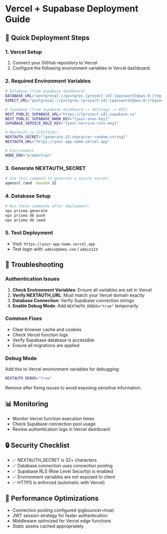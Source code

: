 # Vercel + Supabase Deployment Guide

## 🚀 Quick Deployment Steps

### 1. Vercel Setup
1. Connect your GitHub repository to Vercel
2. Configure the following environment variables in Vercel dashboard:

### 2. Required Environment Variables

```bash
# Database (from Supabase dashboard)
DATABASE_URL="postgresql://postgres.[project-id]:[password]@aws-0-[region].pooler.supabase.com:6543/postgres?pgbouncer=true&connection_limit=1"
DIRECT_URL="postgresql://postgres.[project-id]:[password]@aws-0-[region].pooler.supabase.com:5432/postgres"

# Supabase (from Supabase dashboard -> Settings -> API)
NEXT_PUBLIC_SUPABASE_URL="https://[project-id].supabase.co"
NEXT_PUBLIC_SUPABASE_ANON_KEY="[your-anon-key]"
SUPABASE_SERVICE_ROLE_KEY="[your-service-role-key]"

# NextAuth.js (CRITICAL)
NEXTAUTH_SECRET="[generate-32-character-random-string]"
NEXTAUTH_URL="https://your-app-name.vercel.app"

# Environment
NODE_ENV="production"
```

### 3. Generate NEXTAUTH_SECRET
```bash
# Use this command to generate a secure secret:
openssl rand -base64 32
```

### 4. Database Setup
```bash
# Run these commands after deployment:
npx prisma generate
npx prisma db push
npx prisma db seed
```

### 5. Test Deployment
- Visit: `https://your-app-name.vercel.app`
- Test login with: `admin@demo.com` / `admin123`

## 🔧 Troubleshooting

### Authentication Issues
1. **Check Environment Variables**: Ensure all variables are set in Vercel
2. **Verify NEXTAUTH_URL**: Must match your Vercel domain exactly
3. **Database Connection**: Verify Supabase connection strings
4. **Enable Debug Mode**: Add `NEXTAUTH_DEBUG="true"` temporarily

### Common Fixes
- Clear browser cache and cookies
- Check Vercel function logs
- Verify Supabase database is accessible
- Ensure all migrations are applied

### Debug Mode
Add this to Vercel environment variables for debugging:
```bash
NEXTAUTH_DEBUG="true"
```

Remove after fixing issues to avoid exposing sensitive information.

## 📊 Monitoring
- Monitor Vercel function execution times
- Check Supabase connection pool usage
- Review authentication logs in Vercel dashboard

## 🔒 Security Checklist
- ✅ NEXTAUTH_SECRET is 32+ characters
- ✅ Database connection uses connection pooling
- ✅ Supabase RLS (Row Level Security) is enabled
- ✅ Environment variables are not exposed to client
- ✅ HTTPS is enforced (automatic with Vercel)

## 🎯 Performance Optimizations
- Connection pooling configured (pgbouncer=true)
- JWT session strategy for faster authentication
- Middleware optimized for Vercel edge functions
- Static assets cached appropriately